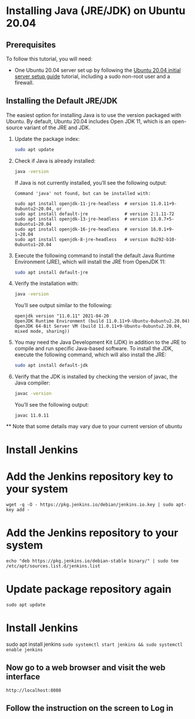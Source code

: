 # Installing Java (JRE/JDK) on Ubuntu 20.04

## Prerequisites
To follow this tutorial, you will need:

- One Ubuntu 20.04 server set up by following the [Ubuntu 20.04 initial server setup guide](https://www.digitalocean.com/community/tutorials/initial-server-setup-with-ubuntu-20-04) tutorial, including a sudo non-root user and a firewall.

## Installing the Default JRE/JDK
The easiest option for installing Java is to use the version packaged with Ubuntu. By default, Ubuntu 20.04 includes Open JDK 11, which is an open-source variant of the JRE and JDK.

1. Update the package index:

    ```bash
    sudo apt update
    ```

2. Check if Java is already installed:

    ```bash
    java -version
    ```

    If Java is not currently installed, you’ll see the following output:

    ```
    Command 'java' not found, but can be installed with:

    sudo apt install openjdk-11-jre-headless  # version 11.0.11+9-0ubuntu2~20.04, or
    sudo apt install default-jre              # version 2:1.11-72
    sudo apt install openjdk-13-jre-headless  # version 13.0.7+5-0ubuntu1~20.04
    sudo apt install openjdk-16-jre-headless  # version 16.0.1+9-1~20.04
    sudo apt install openjdk-8-jre-headless   # version 8u292-b10-0ubuntu1~20.04
    ```

3. Execute the following command to install the default Java Runtime Environment (JRE), which will install the JRE from OpenJDK 11:

    ```bash
    sudo apt install default-jre
    ```

4. Verify the installation with:

    ```bash
    java -version
    ```

    You’ll see output similar to the following:

    ```
    openjdk version "11.0.11" 2021-04-20
    OpenJDK Runtime Environment (build 11.0.11+9-Ubuntu-0ubuntu2.20.04)
    OpenJDK 64-Bit Server VM (build 11.0.11+9-Ubuntu-0ubuntu2.20.04, mixed mode, sharing))
    ```

5. You may need the Java Development Kit (JDK) in addition to the JRE to compile and run specific Java-based software. To install the JDK, execute the following command, which will also install the JRE:

    ```bash
    sudo apt install default-jdk
    ```

6. Verify that the JDK is installed by checking the version of javac, the Java compiler:

    ```bash
    javac -version
    ```

    You’ll see the following output:

    ```
    javac 11.0.11
    ```
** Note that some details may vary due to your current version of ubuntu



# Install Jenkins

# Add the Jenkins repository key to your system
```wget -q -O - https://pkg.jenkins.io/debian/jenkins.io.key | sudo apt-key add -```

# Add the Jenkins repository to your system
```echo "deb https://pkg.jenkins.io/debian-stable binary/" | sudo tee /etc/apt/sources.list.d/jenkins.list```

# Update package repository again
```sudo apt update```

# Install Jenkins
sudo apt install jenkins
```sudo systemctl start jenkins && sudo systemctl enable jenkins```

## Now go to a web browser and visit the web interface
```http://localhost:8080```

## Follow the instruction on the screen to Log in 
